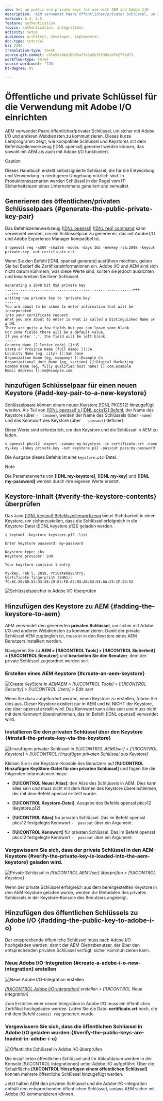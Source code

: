 ```yaml
---
seo: Set up public and private keys for use with AEM and Adobe I/O
description: 'AEM verwendet Paare öffentlicher/privater Schlüssel, um sicher mit Adobe I/O und anderen Webdiensten zu kommunizieren. Dieses kurze Lernprogramm zeigt, wie kompatible Schlüssel und Keystores mit dem OpenSSL-Befehlszeilenwerkzeug generiert werden können, das sowohl mit AEM als auch mit Adobe I/O funktioniert. '
version: 6.4, 6.5
feature: authentication
topics: authentication, integrations
activity: setup
audience: architect, developer, implementer
doc-type: tutorial
kt: 2450
translation-type: tm+mt
source-git-commit: c85a59a8bd180d5affe2a5bf5939dabfb2776d73
workflow-type: tm+mt
source-wordcount: '726'
ht-degree: 0%

---
```



# Öffentliche und private Schlüssel für die Verwendung mit Adobe I/O einrichten

AEM verwendet Paare öffentlicher/privater Schlüssel, um sicher mit Adobe I/O und anderen Webdiensten zu kommunizieren. Dieses kurze Lernprogramm zeigt, wie kompatible Schlüssel und Keystores mit dem Befehlszeilenwerkzeug [!DNL openssl] generiert werden können, das sowohl mit AEM als auch mit Adobe I/O funktioniert.

>[!CAUTION]
>
>Dieses Handbuch erstellt selbstsignierte Schlüssel, die für die Entwicklung und Verwendung in niedrigeren Umgebung nützlich sind. In Produktionsszenarien werden Schlüssel in der Regel vom IT-Sicherheitsteam eines Unternehmens generiert und verwaltet.

## Generieren des öffentlichen/privaten Schlüsselpaars {#generate-the-public-private-key-pair}

Das Befehlszeilenwerkzeug [[!DNL openssl]](https://www.openssl.org/docs/man1.0.2/man1/openssl.html) [[!DNL req] command](https://www.openssl.org/docs/man1.0.2/man1/req.html) kann verwendet werden, um ein Schlüsselpaar zu generieren, das mit Adobe I/O und Adobe Experience Manager kompatibel ist.

```shell
$ openssl req -x509 -sha256 -nodes -days 365 -newkey rsa:2048 -keyout private.key -out certificate.crt
```

Wenn Sie den Befehl [!DNL openssl generate] ausführen möchten, geben Sie bei Bedarf die Zertifikatsinformationen ein. Adobe I/O und AEM sind sich nicht darum kümmern, was diese Werte sind, sollten sie jedoch ausrichten und beschreiben Sie Ihren Schlüssel.

```
Generating a 2048 bit RSA private key
...........................................................+++
...+++
writing new private key to 'private.key'
-----
You are about to be asked to enter information that will be incorporated
into your certificate request.
What you are about to enter is what is called a Distinguished Name or a DN.
There are quite a few fields but you can leave some blank
For some fields there will be a default value,
If you enter '.', the field will be left blank.
-----
Country Name (2 letter code) []:US
State or Province Name (full name) []:CA
Locality Name (eg, city) []:San Jose
Organization Name (eg, company) []:Example Co
Organizational Unit Name (eg, section) []:Digital Marketing
Common Name (eg, fully qualified host name) []:com.example
Email Address []:me@example.com
```

## hinzufügen Schlüsselpaar für einen neuen Keystore {#add-key-pair-to-a-new-keystore}

Schlüsselpaare können einem neuen Keystore [!DNL PKCS12] hinzugefügt werden. Als Teil von [[!DNL openssl]'s [!DNL pcks12] Befehl,](https://www.openssl.org/docs/man1.0.2/man1/pkcs12.html) der Name des Keystore (über `-  caname`), werden der Name des Schlüssels (über `-name`) und das Kennwort des Keystore (über `-  passout`) definiert.

Diese Werte sind erforderlich, um den Keystore und die Schlüssel in AEM zu laden.

```shell
$ openssl pkcs12 -export -caname my-keystore -in certificate.crt -name my-key -inkey private.key -out keystore.p12 -passout pass:my-password
```

Die Ausgabe dieses Befehls ist eine `keystore.p12`-Datei.

>[!NOTE]
>
>Die Parameterwerte von **[!DNL my-keystore]**, **[!DNL my-key]** und **[!DNL my-password]** werden durch Ihre eigenen Werte ersetzt.

## Keystore-Inhalt {#verify-the-keystore-contents} überprüfen

Das Java [[!DNL keytool] Befehlszeilenwerkzeug](https://docs.oracle.com/middleware/1213/wls/SECMG/keytool-summary-appx.htm#SECMG818) bietet Sichtbarkeit in einen Keystore, um sicherzustellen, dass die Schlüssel erfolgreich in die Keystore-Datei ([!DNL keystore.p12]) geladen werden.

```shell
$ keytool -keystore keystore.p12 -list

Enter keystore password: my-password

Keystore type: jks
Keystore provider: SUN

Your keystore contains 1 entry

my-key, Feb 5, 2019, PrivateKeyEntry,
Certificate fingerprint (SHA1): 7C:6C:25:BD:52:D3:3B:29:83:FD:A2:93:A8:53:91:6A:25:1F:2D:52
```

![Schlüsselspeicher in Adobe I/O überprüfen](assets/set-up-public-private-keys-for-use-with-aem-and-adobe-io/adobe-io--public-keys.png)

## Hinzufügen des Keystore zu AEM {#adding-the-keystore-to-aem}

AEM verwendet den generierten **privaten Schlüssel**, um sicher mit Adobe I/O und anderen Webdiensten zu kommunizieren. Damit der private Schlüssel AEM zugänglich ist, muss er in den Keystore eines AEM Benutzers installiert werden.

Navigieren Sie zu **AEM > [!UICONTROL Tools] > [!UICONTROL Sicherheit] > [!UICONTROL Benutzer]** und **bearbeiten Sie den Benutzer**, dem der private Schlüssel zugeordnet werden soll.

### Erstellen eines AEM Keystore {#create-an-aem-keystore}

![Create KeyStore in ](assets/set-up-public-private-keys-for-use-with-aem-and-adobe-io/aem--create-keystore.png)
*AEMAEM >  [!UICONTROL Tools] >  [!UICONTROL Security] >  [!UICONTROL Users] > Edit user*

Wenn Sie dazu aufgefordert werden, einen Keystore zu erstellen, führen Sie dies aus. Dieser Keystore existiert nur in AEM und ist NICHT der Keystore, der über openssl erstellt wird. Das Kennwort kann alles sein und muss nicht mit dem Kennwort übereinstimmen, das im Befehl [!DNL openssl] verwendet wird.

### Installieren Sie den privaten Schlüssel über den Keystore {#install-the-private-key-via-the-keystore}

![hinzufügen privater Schlüssel in ](assets/set-up-public-private-keys-for-use-with-aem-and-adobe-io/aem--add-private-key.png)
*[!UICONTROL AEMUser] >  [!UICONTROL Keystore] >  [!UICONTROL Hinzufügen privaten Schlüssel aus Keystore]*

Klicken Sie in der Keystore-Konsole des Benutzers auf **[!UICONTROL Hinzufügen KeyStore-Datei für den privaten Schlüssel]** und fügen Sie die folgenden Informationen hinzu:

* **[!UICONTROL Neuer Alias]**: den Alias des Schlüssels in AEM. Dies kann alles sein und muss nicht mit dem Namen des Keystore übereinstimmen, der mit dem Befehl openssl erstellt wurde.
* **[!UICONTROL Keystore-Datei]**: Ausgabe des Befehls openssl pkcs12 (keystore.p12)
* **[!UICONTROL Alias]** für privaten Schlüssel: Das im Befehl openssl pkcs12 festgelegte Kennwort  `-  passout` über ein Argument.

* **[!UICONTROL Kennwort]** für privaten Schlüssel: Das im Befehl openssl pkcs12 festgelegte Kennwort  `-  passout` über ein Argument.

### Vergewissern Sie sich, dass der private Schlüssel in den AEM-Keystore {#verify-the-private-key-is-loaded-into-the-aem-keystore} geladen wird.

![Private Schlüssel in ](assets/set-up-public-private-keys-for-use-with-aem-and-adobe-io/aem--keystore.png)
*[!UICONTROL AEMUser]  überprüfen >  [!UICONTROL Keystore]*

Wenn der private Schlüssel erfolgreich aus dem bereitgestellten Keystore in den AEM Keystore geladen wurde, werden die Metadaten des privaten Schlüssels in der Keystore-Konsole des Benutzers angezeigt.

## Hinzufügen des öffentlichen Schlüssels zu Adobe I/O {#adding-the-public-key-to-adobe-i-o}

Der entsprechende öffentliche Schlüssel muss nach Adobe I/O hochgeladen werden, damit der AEM-Dienstbenutzer, der über den entsprechenden privaten Schlüssel verfügt, sicher kommunizieren kann.

### Neue Adobe I/O-Integration {#create-a-adobe-i-o-new-integration} erstellen

![Neue Adobe I/O-Integration erstellen](assets/set-up-public-private-keys-for-use-with-aem-and-adobe-io/adobe-io--create-new-integration.png)

*[[!UICONTROL Adobe I/O-Integration]](https://console.adobe.io/)  erstellen >  [!UICONTROL Neue Integration]*

Zum Erstellen einer neuen Integration in Adobe I/O muss ein öffentliches Zertifikat hochgeladen werden. Laden Sie die Datei **certificate.crt** hoch, die mit dem Befehl `openssl req` generiert wurde.

### Vergewissern Sie sich, dass die öffentlichen Schlüssel in Adobe I/O geladen wurden.{#verify-the-public-keys-are-loaded-in-adobe-i-o}

![Öffentliche Schlüssel in Adobe I/O überprüfen](assets/set-up-public-private-keys-for-use-with-aem-and-adobe-io/adobe-io--public-keys.png)

Die installierten öffentlichen Schlüssel und ihr Ablaufdatum werden in der Konsole [!UICONTROL Integrationen] unter Adobe I/O aufgeführt. Über die Schaltfläche **[!UICONTROL Hinzufügen einem öffentlichen Schlüssel]** können mehrere öffentliche Schlüssel hinzugefügt werden.

Jetzt halten AEM den privaten Schlüssel und die Adobe I/O-Integration enthält den entsprechenden öffentlichen Schlüssel, sodass AEM sicher mit Adobe I/O kommunizieren können.
